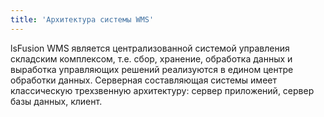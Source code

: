 ```yaml
---
title: 'Архитектура системы WMS'
---
```


lsFusion WMS является централизованной системой управления складским комплексом, т.е. сбор, хранение, обработка данных и выработка управляющих решений реализуются в едином центре обработки данных. Серверная составляющая системы имеет классическую трехзвенную архитектуру:  сервер приложений, сервер базы данных, клиент.
